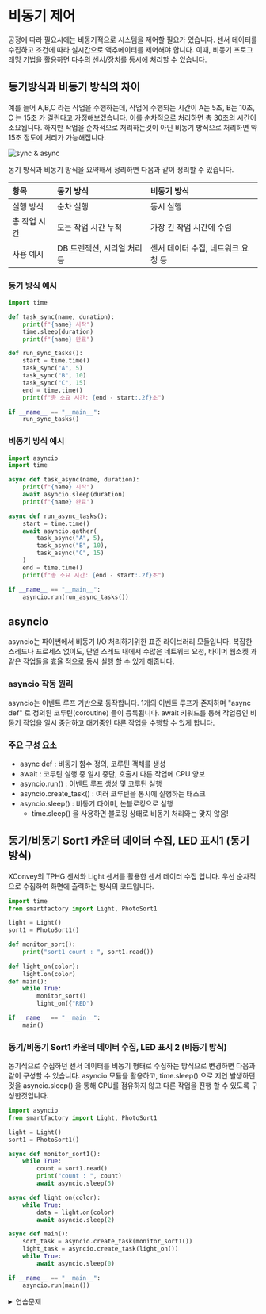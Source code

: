 # 비동기 제어 
공정에 따라 필요시에는 비동기적으로 시스템을 제어할 필요가 있습니다. 센서 데이터를 수집하고 조건에 따라 실시간으로 액추에이터를 제어해야 합니다. 이때, 비동기 프로그래밍 기법을 활용하면 다수의 센서/장치를 동시에 처리할 수 있습니다.

## 동기방식과 비동기 방식의 차이 
예를 들어 A,B,C 라는 작업을 수행하는데, 작업에 수행되는 시간이 A는 5초, B는 10초, C 는 15초 가 걸린다고 가정해보겠습니다. 이를 순차적으로 처리하면 총 30초의 시간이 소요됩니다. 하지만 작업을 순차적으로 처리하는것이 아닌 비동기 방식으로 처리하면 약 15초 정도에 처리가 가능해집니다. 

![sync & async](res/sync&async.png)

동기 방식과 비동기 방식을 요약해서 정리하면 다음과 같이 정리할 수 있습니다. 

| 항목 | 동기 방식 | 비동기 방식 |
|:-------|:------|:------|
| 실행 방식 | 순차 실행 | 동시 실행 | 
| 총 작업 시간 | 모든 작업 시간 누적 | 가장 긴 작업 시간에 수렴 | 
| 사용 예시 | DB 트랜잭션, 시리얼 처리 등 | 센서 데이터 수집, 네트워크 요청 등 | 

### 동기 방식 예시 
```python
import time

def task_sync(name, duration):
    print(f"{name} 시작")
    time.sleep(duration)
    print(f"{name} 완료")

def run_sync_tasks():
    start = time.time()
    task_sync("A", 5)
    task_sync("B", 10)
    task_sync("C", 15)
    end = time.time()
    print(f"총 소요 시간: {end - start:.2f}초")

if __name__ == "__main__":
    run_sync_tasks()
```

### 비동기 방식 예시 
```python
import asyncio
import time

async def task_async(name, duration):
    print(f"{name} 시작")
    await asyncio.sleep(duration)
    print(f"{name} 완료")

async def run_async_tasks():
    start = time.time()
    await asyncio.gather(
        task_async("A", 5),
        task_async("B", 10),
        task_async("C", 15)
    )
    end = time.time()
    print(f"총 소요 시간: {end - start:.2f}초")

if __name__ == "__main__":
    asyncio.run(run_async_tasks())
```

## asyncio 
asyncio는 파이썬에서 비동기 I/O 처리하기위한 표준 라이브러리 모듈입니다. 복잡한 스레드나 프로세스 없이도, 단일 스레드 내에서 수많은 네트워크 요청, 타이머 웹소켓 과 같은 작업들을 효율 적으로 동시 실행 할 수 있게 해줍니다. 

### asyncio 작동 원리 
asyncio는 이벤트 루프 기반으로 동작합니다. 1개의 이벤트 루프가 존재하며 "async def" 로 정의된 코루틴(coroutine) 들이 등록됩니다. await 키워드를 통해 작업중인 비동기 작업을 일시 중단하고 대기중인 다른 작업을 수행할 수 있게 합니다. 

### 주요 구성 요소 

- async def : 비동기 함수 정의, 코루틴 객체를 생성 
- await : 코루틴 실행 중 일시 중단, 호출시 다른 작업에 CPU 양보 
- asyncio.run() : 이벤트 루프 생성 및 코루틴 실행 
- asyncio.create_task() : 여러 코루틴을 통시에 실행하는 태스크 
- asyncio.sleep() : 비동기 타이머, 논블로킹으로 실행
    - time.sleep() 을 사용하면 블로킹 상태로 비동기 처리와는 맞지 않음! 

## 동기/비동기 Sort1 카운터 데이터 수집, LED 표시1 (동기 방식)

XConvey의 TPHG 센서와 Light 센서를 활용한 센서 데이터 수집 입니다. 우선 순차적으로 수집하여 화면에 출력하는 방식의 코드입니다. 

```python
import time 
from smartfactory import Light, PhotoSort1

light = Light()
sort1 = PhotoSort1()

def monitor_sort():
    print("sort1 count : ", sort1.read())
    
def light_on(color):
    light.on(color)
def main():
    while True:
        monitor_sort()
        light_on({"RED")

if __name__ == "__main__":
    main()
```

### 동기/비동기 Sort1 카운터 데이터 수집, LED 표시 2 (비동기 방식)
동기식으로 수집하던 센서 데이터를 비동기 형태로 수집하는 방식으로 변경하면 다음과 같이 구성할 수 있습니다. asyncio 모듈을 활용하고, time.sleep() 으로 지연 발생하던것을 asyncio.sleep() 을 통해 CPU를 점유하지 않고 다른 작업을 진행 할 수 있도록 구성한것입니다. 

```python
import asyncio
from smartfactory import Light, PhotoSort1

light = Light()
sort1 = PhotoSort1()

async def monitor_sort1():
    while True:
        count = sort1.read()
        print("count : ", count)
        await asyncio.sleep(5)

async def light_on(color):
    while True:
        data = light.on(color)
        await asyncio.sleep(2)

async def main():
    sort_task = asyncio.create_task(monitor_sort1())
    light_task = asyncio.create_task(light_on())
    while True:
        await asyncio.sleep(0)

if __name__ == "__main__":
    asyncio.run(main())
```


<details>
<summary>연습문제</summary>

## 센서 모니터링 및 조건제어 
다음 조건을 만족하는 프로그램을 작성해보세요 

- 센서 측정 
    - Sort2(:PIR1) 센서에서 카운트를 측정
    - Light 개체에 초록색을 출력 
- 로그 저장 
    - sensor_log.txt 파일에 비동기 형태로 시간정보를 포함하여 Sort2센서(:PIR2) 데이터 저장 

</details>
